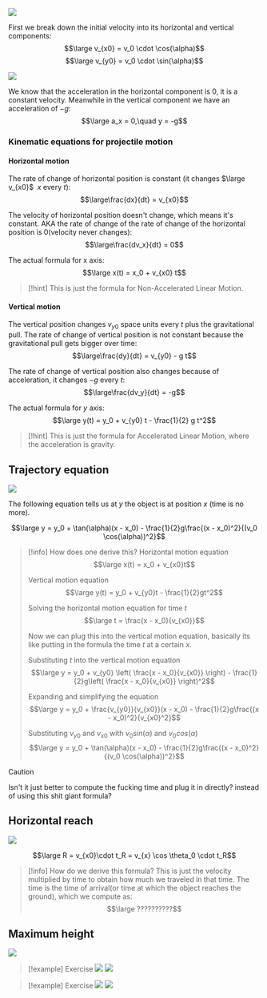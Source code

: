 ![](../../z_images/Immagine%20WhatsApp%202024-03-04%20ore%2009.16.46_cac8eb0e.jpg)

First we break down the initial velocity into its horizontal and vertical components:
$$\large v_{x0} = v_0 \cdot \cos(\alpha)$$
$$\large v_{y0} = v_0 \cdot \sin(\alpha)$$

![](../../z_images/Pasted%20image%2020240319152904.png)

We know that the acceleration in the horizontal component is 0, it is a constant velocity. Meanwhile in the vertical component we have an acceleration of $-g$:
$$\large a_x = 0,\quad y = -g$$

### Kinematic equations for projectile motion

#### Horizontal motion
The rate of change of horizontal position is constant (it changes $\large v_{x0}$ $\;x$ every $t$):
$$\large\frac{dx}{dt} = v_{x0}$$

The velocity of horizontal position doesn't change, which means it's constant.
AKA the rate of change of the rate of change of the horizontal position is 0(velocity never changes):
$$\large\frac{dv_x}{dt} = 0$$

The actual formula for x axis:
$$\large x(t) = x_0 + v_{x0} t$$

> [!hint]
> This is just the formula for Non-Accelerated Linear Motion.

#### Vertical motion
The vertical position changes $v_{y0}$ space units every $t$ plus the gravitational pull.
The rate of change of vertical position is not constant because the gravitational pull gets bigger over time:
$$\large\frac{dy}{dt} = v_{y0} - g t$$

The rate of change of vertical position also changes because of acceleration, it changes $-g$ every $t$:
$$\large\frac{dv_y}{dt} = -g$$

The actual formula for $y$ axis:
$$\large y(t) = y_0 + v_{y0} t - \frac{1}{2} g t^2$$

> [!hint]
> This is just the formula for Accelerated Linear Motion, where the acceleration is gravity.


## Trajectory equation

![](../../z_images/Immagine%20WhatsApp%202024-03-04%20ore%2009.24.35_58d72c74.jpg)

The following equation tells us at $y$ the object is at position $x$ (time is no more).

$$\large y = y_0 + \tan(\alpha)(x - x_0) - \frac{1}{2}g\frac{(x - x_0)^2}{(v_0 \cos(\alpha))^2}$$

> [!info] How does one derive this?
> Horizontal motion equation
$$\large x(t) = x_0 + v_{x0}t$$
>
> Vertical motion equation
$$\large y(t) = y_0 + v_{y0}t - \frac{1}{2}gt^2$$
>
> Solving the horizontal motion equation for time $t$
$$\large t = \frac{x - x_0}{v_{x0}}$$
>
>Now we can plug this into the vertical motion equation, basically its like putting in the formula the time $t$ at a certain $x$.
>
>Substituting $t$ into the vertical motion equation
$$\large y = y_0 + v_{y0} \left( \frac{x - x_0}{v_{x0}} \right) - \frac{1}{2}g\left( \frac{x - x_0}{v_{x0}} \right)^2$$
>
> Expanding and simplifying the equation
$$\large y = y_0 + \frac{v_{y0}}{v_{x0}}(x - x_0) - \frac{1}{2}g\frac{(x - x_0)^2}{v_{x0}^2}$$
>
> Substituting $v_{y0}$ and $v_{x0}$ with $v_0 sin(\alpha)$ and $v_0 cos(\alpha)$
$$\large y = y_0 + \tan(\alpha)(x - x_0) - \frac{1}{2}g\frac{(x - x_0)^2}{(v_0 \cos(\alpha))^2}$$

> [!caution]
> Isn't it just better to compute the fucking time and plug it in directly? instead of using this shit giant formula?


## Horizontal reach

![](../../z_images/Immagine%20WhatsApp%202024-03-04%20ore%2009.30.33_4b89e48d.jpg)

$$\large R = v_{x0}\cdot t_R = v_{x} \cos \theta_0 \cdot t_R$$

> [!info] How do we derive this formula?
> This is just the velocity multiplied by time to obtain how much we traveled in that time.
> The time is the time of arrival(or time at which the object reaches the ground), which we compute as:
> $$\large ??????????$$

## Maximum height

![](../../z_images/Immagine%20WhatsApp%202024-03-04%20ore%2009.35.22_f4726dd5.jpg)


> [!example] Exercise
> ![](../../z_images/Immagine%20WhatsApp%202024-03-04%20ore%2010.05.58_7492ee1c.jpg)
> ![](../../z_images/Immagine%20WhatsApp%202024-03-04%20ore%2010.19.34_e137f933.jpg)

> [!example] Exercise
> ![](../../z_images/Immagine%20WhatsApp%202024-03-04%20ore%2010.24.31_ace8d80e.jpg)
> ![](../../z_images/Immagine%20WhatsApp%202024-03-04%20ore%2011.02.24_7ef08cf9.jpg)
